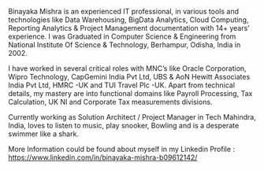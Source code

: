 Binayaka Mishra is an experienced IT professional, in various tools and technologies like Data Warehousing, BigData Analytics, Cloud Computing, Reporting Analytics & 
Project Management documentation with 14+ years’ experience. I was Graduated in Computer Science & Engineering from National Institute Of Science & Technology, Berhampur, Odisha, India 
in 2002. 

I have worked in several critical roles with MNC’s like Oracle Corporation, Wipro Technology, CapGemini India Pvt Ltd, UBS & AoN Hewitt Associates India Pvt Ltd, 
HMRC -UK and TUI Travel Plc -UK. Apart from technical details, my mastery are into functional domains like Payroll Processing, Tax Calculation, UK NI and 
Corporate Tax measurements divisions.

Currently working as Solution Architect / Project Manager in Tech Mahindra, India, loves to listen to music, play snooker, Bowling and is a desperate swimmer like a shark. 

More Information could be found about myself in my Linkedin Profile : https://www.linkedin.com/in/binayaka-mishra-b09612142/
